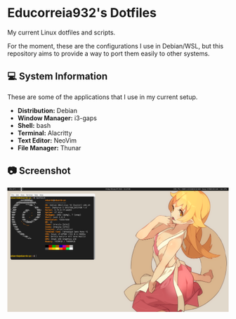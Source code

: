 # Educorreia932's Dotfiles

My current Linux dotfiles and scripts.

For the moment, these are the configurations I use in Debian/WSL, but this repository aims to provide a way to port them easily to other systems.

## 💻 System Information

These are some of the applications that I use in my current setup.

- **Distribution:** Debian
- **Window Manager:** i3-gaps
- **Shell:** bash
- **Terminal:** Alacritty
- **Text Editor:** NeoVim
- **File Manager:** Thunar

## 📷 Screenshot

![Preview](preview.png)

